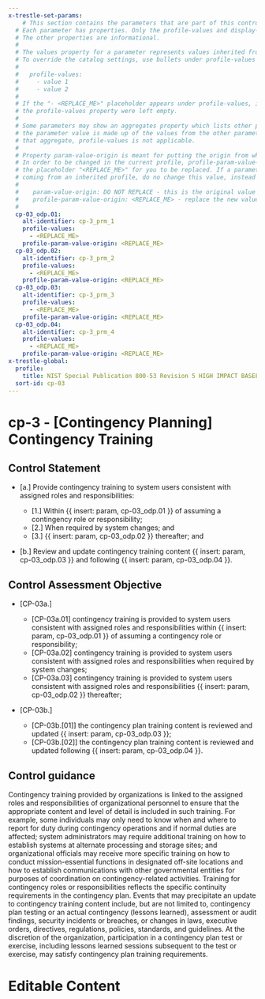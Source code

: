 ```yaml
---
x-trestle-set-params:
    # This section contains the parameters that are part of this control.
  # Each parameter has properties. Only the profile-values and display-name properties are editable.
  # The other properties are informational.
  #
  # The values property for a parameter represents values inherited from the OSCAL catalog.
  # To override the catalog settings, use bullets under profile-values as shown below:
  #
  #   profile-values:
  #     - value 1
  #     - value 2
  #
  # If the "- <REPLACE_ME>" placeholder appears under profile-values, it is the same as if
  # the profile-values property were left empty.
  #
  # Some parameters may show an aggregates property which lists other parameters. This means
  # the parameter value is made up of the values from the other parameters. For parameters
  # that aggregate, profile-values is not applicable.
  #
  # Property param-value-origin is meant for putting the origin from where that parameter comes from.
  # In order to be changed in the current profile, profile-param-value-origin property will be displayed with
  # the placeholder "<REPLACE_ME>" for you to be replaced. If a parameter already has a param-value-origin
  # coming from an inherited profile, do no change this value, instead use profile-param-value-origin as follows:
  #
  #    param-value-origin: DO NOT REPLACE - this is the original value
  #    profile-param-value-origin: <REPLACE_ME> - replace the new value required HERE
  #
  cp-03_odp.01:
    alt-identifier: cp-3_prm_1
    profile-values:
      - <REPLACE_ME>
    profile-param-value-origin: <REPLACE_ME>
  cp-03_odp.02:
    alt-identifier: cp-3_prm_2
    profile-values:
      - <REPLACE_ME>
    profile-param-value-origin: <REPLACE_ME>
  cp-03_odp.03:
    alt-identifier: cp-3_prm_3
    profile-values:
      - <REPLACE_ME>
    profile-param-value-origin: <REPLACE_ME>
  cp-03_odp.04:
    alt-identifier: cp-3_prm_4
    profile-values:
      - <REPLACE_ME>
    profile-param-value-origin: <REPLACE_ME>
x-trestle-global:
  profile:
    title: NIST Special Publication 800-53 Revision 5 HIGH IMPACT BASELINE
  sort-id: cp-03
---
```


# cp-3 - \[Contingency Planning\] Contingency Training

## Control Statement

- \[a.\] Provide contingency training to system users consistent with assigned roles and responsibilities:

  - \[1.\] Within {{ insert: param, cp-03_odp.01 }} of assuming a contingency role or responsibility;
  - \[2.\] When required by system changes; and
  - \[3.\] {{ insert: param, cp-03_odp.02 }} thereafter; and

- \[b.\] Review and update contingency training content {{ insert: param, cp-03_odp.03 }} and following {{ insert: param, cp-03_odp.04 }}.

## Control Assessment Objective

- \[CP-03a.\]

  - \[CP-03a.01\] contingency training is provided to system users consistent with assigned roles and responsibilities within {{ insert: param, cp-03_odp.01 }} of assuming a contingency role or responsibility;
  - \[CP-03a.02\] contingency training is provided to system users consistent with assigned roles and responsibilities when required by system changes;
  - \[CP-03a.03\] contingency training is provided to system users consistent with assigned roles and responsibilities {{ insert: param, cp-03_odp.02 }} thereafter;

- \[CP-03b.\]

  - \[CP-03b.[01]\] the contingency plan training content is reviewed and updated {{ insert: param, cp-03_odp.03 }};
  - \[CP-03b.[02]\] the contingency plan training content is reviewed and updated following {{ insert: param, cp-03_odp.04 }}.

## Control guidance

Contingency training provided by organizations is linked to the assigned roles and responsibilities of organizational personnel to ensure that the appropriate content and level of detail is included in such training. For example, some individuals may only need to know when and where to report for duty during contingency operations and if normal duties are affected; system administrators may require additional training on how to establish systems at alternate processing and storage sites; and organizational officials may receive more specific training on how to conduct mission-essential functions in designated off-site locations and how to establish communications with other governmental entities for purposes of coordination on contingency-related activities. Training for contingency roles or responsibilities reflects the specific continuity requirements in the contingency plan. Events that may precipitate an update to contingency training content include, but are not limited to, contingency plan testing or an actual contingency (lessons learned), assessment or audit findings, security incidents or breaches, or changes in laws, executive orders, directives, regulations, policies, standards, and guidelines. At the discretion of the organization, participation in a contingency plan test or exercise, including lessons learned sessions subsequent to the test or exercise, may satisfy contingency plan training requirements.

# Editable Content

<!-- Make additions and edits below -->
<!-- The above represents the contents of the control as received by the profile, prior to additions. -->
<!-- If the profile makes additions to the control, they will appear below. -->
<!-- The above markdown may not be edited but you may edit the content below, and/or introduce new additions to be made by the profile. -->
<!-- If there is a yaml header at the top, parameter values may be edited. Use --set-parameters to incorporate the changes during assembly. -->
<!-- The content here will then replace what is in the profile for this control, after running profile-assemble. -->
<!-- The current profile has no added parts for this control, but you may add new ones here. -->
<!-- Each addition must have a heading either of the form ## Control my_addition_name -->
<!-- or ## Part a. (where the a. refers to one of the control statement labels.) -->
<!-- "## Control" parts are new parts added after the statement part. -->
<!-- "## Part" parts are new parts added into the top-level statement part with that label. -->
<!-- Subparts may be added with nested hash levels of the form ### My Subpart Name -->
<!-- underneath the parent ## Control or ## Part being added -->
<!-- See https://oscal-compass.github.io/compliance-trestle/tutorials/ssp_profile_catalog_authoring/ssp_profile_catalog_authoring for guidance. -->
